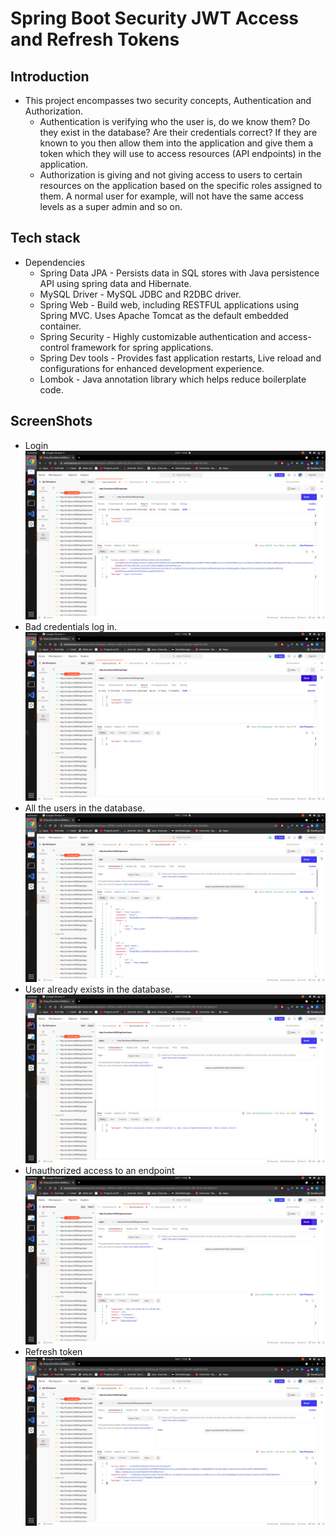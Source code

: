 # Spring Boot Security JWT Access and Refresh Tokens

## Introduction

- This project encompasses two security concepts, Authentication and Authorization.
    - Authentication is verifying who the user is, do we know them? Do they exist in the database? Are their credentials correct? If they are known to you then allow them into the application and give them a token which they will use to access resources (API endpoints) in the application.
    - Authorization is giving and not giving access to users to certain resources on the application based on the specific roles assigned to them. A normal user for example, will not have the same access levels as a super admin and so on.
## Tech stack

- Dependencies
    - Spring Data JPA  - Persists data in SQL stores with Java persistence API using spring data and Hibernate.
    - MySQL Driver  - MySQL JDBC and R2DBC driver.
    - Spring Web  - Build web, including RESTFUL applications using Spring MVC. Uses Apache Tomcat as the default embedded container.
    - Spring Security  - Highly customizable authentication and access-control framework for spring applications.
    - Spring Dev tools - Provides fast application restarts, Live reload and configurations for enhanced development experience.
    - Lombok - Java annotation library which helps reduce boilerplate code.
    
## ScreenShots
   - Login 
      <img src="https://github.com/Carrieukie/spring-boot-security-JWT-Access-and-Refresh-Tokens/blob/main/assets/login.png"/>
   - Bad credentials log in.
      <img src="https://github.com/Carrieukie/spring-boot-security-JWT-Access-and-Refresh-Tokens/blob/main/assets/badcredentials.png" />
   - All the users in the database.
      <img src="https://github.com/Carrieukie/spring-boot-security-JWT-Access-and-Refresh-Tokens/blob/main/assets/allusers.png" />
   - User already exists in the database.
      <img src="https://github.com/Carrieukie/spring-boot-security-JWT-Access-and-Refresh-Tokens/blob/main/assets/useralredyExists.png"/>
   - Unauthorized access to an endpoint
      <img src="https://github.com/Carrieukie/spring-boot-security-JWT-Access-and-Refresh-Tokens/blob/main/assets/notAdmin.png" />
   - Refresh token
      <img src="https://github.com/Carrieukie/spring-boot-security-JWT-Access-and-Refresh-Tokens/blob/main/assets/refreshtoken.png" />

